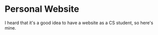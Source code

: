 # Personal Website
I heard that it's a good idea to have a website as a CS student, so here's mine.
